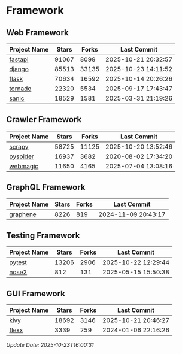# Framework

## Web Framework
| Project Name | Stars | Forks | Last Commit |
| ------------ | ----- | ----- | ----------- |
| [fastapi](https://github.com/fastapi/fastapi) | 91067 | 8099 | 2025-10-21 20:32:57 |
| [django](https://github.com/django/django) | 85513 | 33135 | 2025-10-23 14:11:52 |
| [flask](https://github.com/pallets/flask) | 70634 | 16592 | 2025-10-14 20:26:26 |
| [tornado](https://github.com/tornadoweb/tornado) | 22320 | 5534 | 2025-09-17 17:43:47 |
| [sanic](https://github.com/sanic-org/sanic) | 18529 | 1581 | 2025-03-31 21:19:26 |

## Crawler Framework
| Project Name | Stars | Forks | Last Commit |
| ------------ | ----- | ----- | ----------- |
| [scrapy](https://github.com/scrapy/scrapy) | 58725 | 11125 | 2025-10-20 13:52:46 |
| [pyspider](https://github.com/binux/pyspider) | 16937 | 3682 | 2020-08-02 17:34:20 |
| [webmagic](https://github.com/code4craft/webmagic) | 11650 | 4165 | 2025-07-04 13:08:16 |

## GraphQL Framework
| Project Name | Stars | Forks | Last Commit |
| ------------ | ----- | ----- | ----------- |
| [graphene](https://github.com/graphql-python/graphene) | 8226 | 819 | 2024-11-09 20:43:17 |

## Testing Framework
| Project Name | Stars | Forks | Last Commit |
| ------------ | ----- | ----- | ----------- |
| [pytest](https://github.com/pytest-dev/pytest) | 13206 | 2906 | 2025-10-22 12:29:44 |
| [nose2](https://github.com/nose-devs/nose2) | 812 | 131 | 2025-05-15 15:50:38 |

## GUI Framework
| Project Name | Stars | Forks | Last Commit |
| ------------ | ----- | ----- | ----------- |
| [kivy](https://github.com/kivy/kivy) | 18692 | 3146 | 2025-10-21 20:46:27 |
| [flexx](https://github.com/flexxui/flexx) | 3339 | 259 | 2024-01-06 22:16:26 |

*Update Date: 2025-10-23T16:00:31*